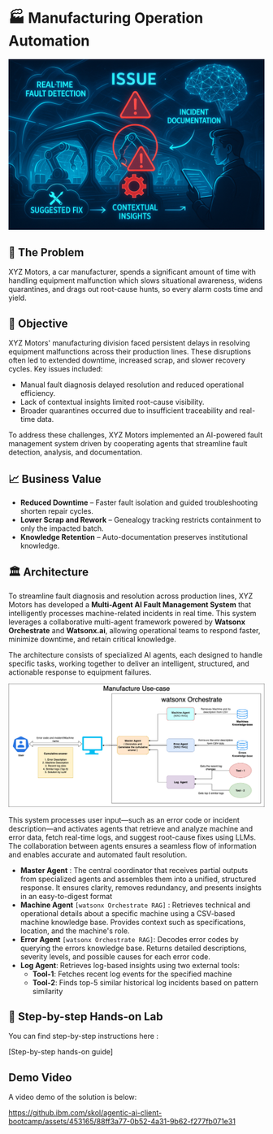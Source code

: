 # 🏭 Manufacturing Operation Automation

![image](assets/manufacturing.png)

## 🤔 The Problem

XYZ Motors, a car manufacturer, spends a significant amount of time with handling equipment malfunction which slows situational awareness, widens quarantines, and drags out root-cause hunts, so every alarm costs time and yield.

## 🎯 Objective

XYZ Motors' manufacturing division faced persistent delays in resolving equipment malfunctions across their production lines. These disruptions often led to extended downtime, increased scrap, and slower recovery cycles. Key issues included:

* Manual fault diagnosis delayed resolution and reduced operational efficiency.
* Lack of contextual insights limited root-cause visibility.
* Broader quarantines occurred due to insufficient traceability and real-time data.

To address these challenges, XYZ Motors implemented an AI-powered fault management system driven by cooperating agents that streamline fault detection, analysis, and documentation.

## 📈 Business Value

* **Reduced Downtime** – Faster fault isolation and guided troubleshooting shorten repair cycles.
* **Lower Scrap and Rework** – Genealogy tracking restricts containment to only the impacted batch.
* **Knowledge Retention** – Auto-documentation preserves institutional knowledge.

## 🏛 Architecture

To streamline fault diagnosis and resolution across production lines, XYZ Motors has developed a **Multi-Agent AI Fault Management System** that intelligently processes machine-related incidents in real time. This system leverages a collaborative multi-agent framework powered by **Watsonx Orchestrate** and **Watsonx.ai**, allowing operational teams to respond faster, minimize downtime, and retain critical knowledge.

The architecture consists of specialized AI agents, each designed to handle specific tasks, working together to deliver an intelligent, structured, and actionable response to equipment failures.

<img width="900" alt="image" src="assets/Manufacture_arch.png">

This system processes user input—such as an error code or incident description—and activates agents that retrieve and analyze machine and error data, fetch real-time logs, and suggest root-cause fixes using LLMs. The collaboration between agents ensures a seamless flow of information and enables accurate and automated fault resolution.

* **Master Agent** : 
The central coordinator that receives partial outputs from specialized agents and assembles them into a unified, structured response. It ensures clarity, removes redundancy, and presents insights in an easy-to-digest format
* **Machine Agent** `[watsonx Orchestrate RAG]` : 
Retrieves technical and operational details about a specific machine using a CSV-based machine knowledge base. Provides context such as specifications, location, and the machine's role.
* **Error Agent** `[watsonx Orchestrate RAG]`: Decodes error codes by querying the errors knowledge base. Returns detailed descriptions, severity levels, and possible causes for each error code.
* **Log Agent**:
Retrieves log-based insights using two external tools:
    * **Tool-1**: Fetches recent log events for the specified machine
    * **Tool-2**: Finds top-5 similar historical log incidents based on pattern similarity

## 📝 Step-by-step Hands-on Lab
You can find step-by-step instructions here :

[Step-by-step hands-on guide]

## Demo Video
A video demo of the solution is below:

https://github.ibm.com/skol/agentic-ai-client-bootcamp/assets/453165/88ff3a77-0b52-4a31-9b62-f277fb071e31



